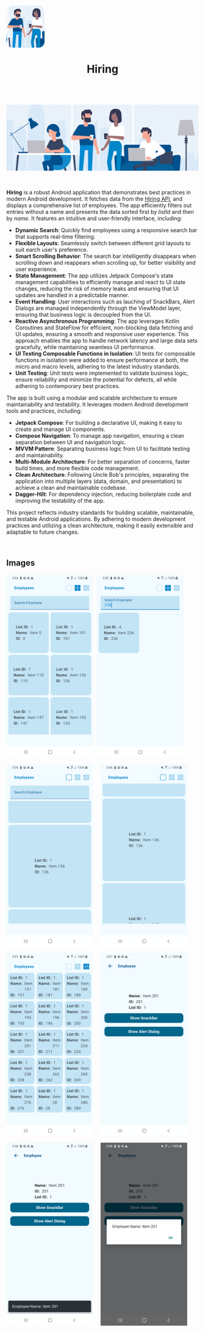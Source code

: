 <div align="center", style="display: flex; overflow-x: auto; white-space: nowrap;"><img src="https://github.com/RysanekRivera/Hiring/blob/master/app/src/main/res/drawable/hiring_icon.png" alt="Image 1" style="width: 100px; height: 110px;"></div>

# <p align="center">Hiring </p>

<br>
<br>

![Gif](https://github.com/RysanekRivera/Hiring/blob/master/app/src/main/res/drawable/workplace.gif)

<br>

__Hiring__ is a robust Android application that demonstrates best practices in modern Android development. It fetches data from the [Hiring API](https://fetch-hiring.s3.amazonaws.com/hiring.json), and displays a comprehensive list of employees. The app efficiently filters out entries without a name and presents the data sorted first by _listId_ and then by _name_. It features an intuitive and user-friendly interface, including:
- __Dynamic Search__: Quickly find employees using a responsive search bar that supports real-time filtering.
- __Flexible Layouts__: Seamlessly switch between different grid layouts to suit earch user's preference.
- __Smart Scrolling Behavior__: The search bar intelligently disappears when scrolling down and reappears when scrolling up, for better visibility and user experience.
- __State Management__: The app utilizes Jetpack Compose's state management capabilities to efficiently manage and react to UI state changes, reducing the risk of memory leaks and ensuring that UI updates are handled in a predictable manner.
- __Event Handling__: User interactions such as lauching of SnackBars, Alert Dialogs are managed independently through the ViewModel layer, ensuring that business logic is decoupled from the UI.
- __Reactive Asynchronous Programming__: The app leverages Kotlin Coroutines and StateFlow for efficient, non-blocking data fetching and UI updates, ensuring a smooth and responsive user experience. This approach enables the app to handle network latency and large data sets gracefully, while maintaining seamless UI performance.
- __UI Testing Composable Functions in Isolation__: UI tests for composable functions in isolation were added to ensure performance at both, the micro and macro levels, adhering to the latest industry standards.
- __Unit Testing__: Unit tests were implemented to validate business logic, ensure reliability and minimize the potential for defects, all while adhering to contemporary best practices.

The app is built using a modular and scalable architecture to ensure maintainability and testability. It leverages modern Android development tools and practices, including:

- __Jetpack Compose__: For building a declarative UI, making it easy to create and manage UI components.
- __Compose Navigation__: To manage app navigation, ensuring a clean separation between UI and navigation logic.
- __MVVM Pattern__: Separating business logic from UI to facilitate testing and maintainability.
- __Multi-Module Architecture__: For better separation of concerns, faster build times, and more flexible code management.
- __Clean Architecture__: Following Uncle Bob's principles, separating the application into multiple layers (data, domain, and presentation) to achieve a clean and maintainable codebase.
- __Dagger-Hilt__: For dependency injection, reducing boilerplate code and improving the testability of the app.

This project reflects industry standards for building scalable, maintainable, and testable Android applications. By adhering to modern development practices and utilizing a clean architecture, making it easily extensible and adaptable to future changes.

<br>

## Images

<div align="center", style="display: flex; overflow-x: auto; white-space: nowrap;">
    <img src="https://github.com/RysanekRivera/Hiring/blob/master/app/src/main/res/drawable/hiring_1.png" alt="Image 1" style="width: 45%; height: auto; margin-right: 10px">
    <img src="https://github.com/RysanekRivera/Hiring/blob/master/app/src/main/res/drawable/hiring_2.png" alt="Image 2" style="width: 45%; height: auto; border-radius: 10px;">
</div>
<br>
<div align="center", style="display: flex; overflow-x: auto; white-space: nowrap; gap: 10px;">
  <img src="https://github.com/RysanekRivera/Hiring/blob/master/app/src/main/res/drawable/hiring_4.png" alt="Image 3" style="width: 45%; height: auto; margin-right: 10px">
  <img src="https://github.com/RysanekRivera/Hiring/blob/master/app/src/main/res/drawable/hiring_5.png" alt="Image 4" style="width: 45%; height: auto;">
</div>
<br>
<div align="center", style="display: flex; overflow-x: auto; white-space: nowrap; gap: 10px;">
  <img src="https://github.com/RysanekRivera/Hiring/blob/master/app/src/main/res/drawable/hiring_7.png" alt="Image 5" style="width: 45%; height: auto; margin-right: 10px">
  <img src="https://github.com/RysanekRivera/Hiring/blob/master/app/src/main/res/drawable/hiring_8.png" alt="Image 6" style="width: 45%; height: auto; ">
</div>
<br>
<div align="center", style="display: flex; overflow-x: auto; white-space: nowrap; gap: 10px;">
  <img src="https://github.com/RysanekRivera/Hiring/blob/master/app/src/main/res/drawable/hiring_9.png" alt="Image 7" style="width: 45%; height: auto; margin-right: 10px">
  <img src="https://github.com/RysanekRivera/Hiring/blob/master/app/src/main/res/drawable/hiring_10.png" alt="Image 8" style="width: 45%; height: auto;">
</div>


